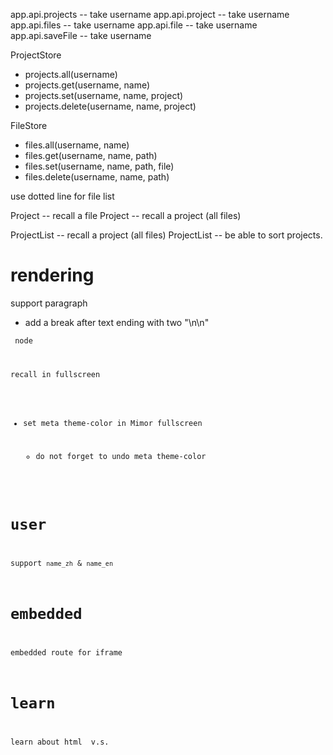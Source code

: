 app.api.projects -- take username
app.api.project -- take username
app.api.files -- take username
app.api.file -- take username
app.api.saveFile -- take username

ProjectStore

- projects.all(username)
- projects.get(username, name)
- projects.set(username, name, project)
- projects.delete(username, name, project)

FileStore

- files.all(username, name)
- files.get(username, name, path)
- files.set(username, name, path, file)
- files.delete(username, name, path)

use dotted line for file list

Project -- recall a file
Project -- recall a project (all files)

ProjectList -- recall a project (all files)
ProjectList -- be able to sort projects.

# rendering

support paragraph

- add a break after text ending with two "\n\n"

<code> node

recall in fullscreen

- set meta theme-color in Mimor fullscreen

  - do not forget to undo meta theme-color

# user

support `name_zh` & `name_en`

# embedded

embedded route for iframe

# learn

learn about html <span> v.s. <div>
